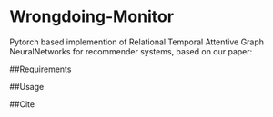 # Wrongdoing-Monitor
Pytorch based implemention of Relational Temporal Attentive Graph NeuralNetworks for recommender systems, based on our paper:



##Requirements


##Usage


##Cite
